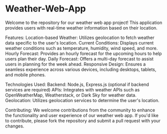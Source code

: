 # Weather-Web-App
Welcome to the repository for our weather web app project! This application provides users with real-time weather information based on their location.

Features:
Location-based Weather: Utilizes geolocation to fetch weather data specific to the user's location.
Current Conditions: Displays current weather conditions such as temperature, humidity, wind speed, and more.
Hourly Forecast: Provides an hourly forecast for the upcoming hours to help users plan their day.
Daily Forecast: Offers a multi-day forecast to assist users in planning for the week ahead.
Responsive Design: Ensures a seamless experience across various devices, including desktops, tablets, and mobile phones.

Technologies Used:
Backend: Node.js, Express.js (optional if backend services are required)
APIs: Integrates with weather APIs such as OpenWeatherMap, Weatherstack, or Dark Sky for weather data.
Geolocation: Utilizes geolocation services to determine the user's location.

Contributing:
We welcome contributions from the community to enhance the functionality and user experience of our weather web app. If you'd like to contribute, please fork the repository and submit a pull request with your changes.

